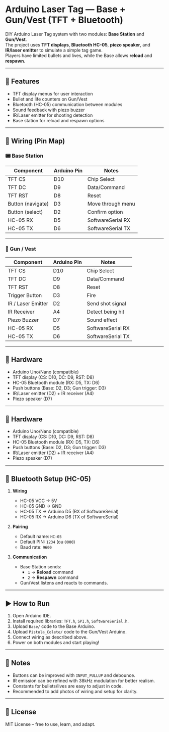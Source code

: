 # Arduino Laser Tag — Base + Gun/Vest (TFT + Bluetooth)
DIY Arduino Laser Tag system with two modules: **Base Station** and **Gun/Vest**.  
The project uses **TFT displays**, **Bluetooth HC-05**, **piezo speaker**, and **IR/laser emitter** to simulate a simple tag game.  
Players have limited bullets and lives, while the Base allows **reload** and **respawn**.


---

## 🔧 Features
- TFT display menus for user interaction  
- Bullet and life counters on Gun/Vest  
- Bluetooth (HC-05) communication between modules  
- Sound feedback with piezo buzzer  
- IR/Laser emitter for shooting detection  
- Base station for reload and respawn options  

---

## 🔌 Wiring (Pin Map)

### 📟 Base Station
| Component           | Arduino Pin | Notes                  |
|---------------------|-------------|------------------------|
| TFT CS              | D10         | Chip Select            |
| TFT DC              | D9          | Data/Command           |
| TFT RST             | D8          | Reset                  |
| Button (navigate)   | D3          | Move through menu      |
| Button (select)     | D2          | Confirm option         |
| HC-05 RX            | D5          | SoftwareSerial RX      |
| HC-05 TX            | D6          | SoftwareSerial TX      |

---

### 🔫 Gun / Vest
| Component           | Arduino Pin | Notes                  |
|---------------------|-------------|------------------------|
| TFT CS              | D10         | Chip Select            |
| TFT DC              | D9          | Data/Command           |
| TFT RST             | D8          | Reset                  |
| Trigger Button      | D3          | Fire                   |
| IR / Laser Emitter  | D2          | Send shot signal       |
| IR Receiver         | A4          | Detect being hit       |
| Piezo Buzzer        | D7          | Sound effect           |
| HC-05 RX            | D5          | SoftwareSerial RX      |
| HC-05 TX            | D6          | SoftwareSerial TX      |

---

## 📌 Hardware
- Arduino Uno/Nano (compatible)  
- TFT display (CS: D10, DC: D9, RST: D8)  
- HC-05 Bluetooth module (RX: D5, TX: D6)  
- Push buttons (Base: D2, D3; Gun trigger: D3)  
- IR/Laser emitter (D2) + IR receiver (A4)  
- Piezo speaker (D7)  

---

## 📌 Hardware
- Arduino Uno/Nano (compatible)  
- TFT display (CS: D10, DC: D9, RST: D8)  
- HC-05 Bluetooth module (RX: D5, TX: D6)  
- Push buttons (Base: D2, D3; Gun trigger: D3)  
- IR/Laser emitter (D2) + IR receiver (A4)  
- Piezo speaker (D7)  

---

## 📶 Bluetooth Setup (HC-05)

1. **Wiring**  
   - HC-05 VCC → 5V  
   - HC-05 GND → GND  
   - HC-05 TX → Arduino D5 (RX of SoftwareSerial)  
   - HC-05 RX → Arduino D6 (TX of SoftwareSerial)  

2. **Pairing**  
   - Default name: `HC-05`  
   - Default PIN: `1234` (ou `0000`)  
   - Baud rate: `9600`  

3. **Communication**  
   - Base Station sends:  
     - `1` → **Reload** command  
     - `2` → **Respawn** command  
   - Gun/Vest listens and reacts to commands.  


---

## ▶️ How to Run
1. Open Arduino IDE.  
2. Install required libraries: `TFT.h`, `SPI.h`, `SoftwareSerial.h`.  
3. Upload `Base/` code to the Base Arduino.  
4. Upload `Pistola_Colete/` code to the Gun/Vest Arduino.  
5. Connect wiring as described above.  
6. Power on both modules and start playing!  

---

## 📖 Notes
- Buttons can be improved with `INPUT_PULLUP` and debounce.  
- IR emission can be refined with 38kHz modulation for better realism.  
- Constants for bullets/lives are easy to adjust in code.  
- Recommended to add photos of wiring and setup for clarity.  

---

## 📜 License
MIT License – free to use, learn, and adapt.
